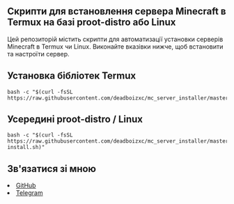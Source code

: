 <h2>Скрипти для встановлення сервера Minecraft в Termux на базі proot-distro або Linux</h2>

Цей репозиторій містить скрипти для автоматизації установки серверів Minecraft в Termux чи Linux. Виконайте вказівки нижче, щоб встановити та настроїти сервер.

<h2>Установка бібліотек Termux</h2>

````
bash -c "$(curl -fsSL https://raw.githubusercontent.com/deadboizxc/mc_server_installer/master/termux.sh)"
````

<h2>Усередині proot-distro / Linux</h2>

````
bash -c "$(curl -fsSL https://raw.githubusercontent.com/deadboizxc/mc_server_installer/master/server-install.sh)"
````


<h2>Зв'язатися зі мною</h2>
<nav>
<li><a href='https://github.com/deadboizxc'>GitHub</a></li>
<li><a href='http://t.me/deadboizxc'>Telegram</a></li>
</nav>
